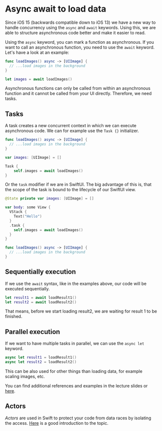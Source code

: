 # Async await to load data

Since iOS 15 (backwards compatible down to iOS 13) we have a new way to handle concurrency using the `async` and `await` keywords. Using this, we are able to structure asynchronous code better and make it easier to read.

Using the `async` keyword, you can mark a function as asynchronous. If you want to call an asynchronous function, you need to use the `await` keyword. Let's have a look at an example:

```Swift
func loadImages() async -> [UIImage] {
  // ...load images in the background
}

let images = await loadImages()
```

Asynchronous functions can only be called from within an asynchronous function and it cannot be called from your UI directly. Therefore, we need tasks.

## Tasks

A task creates a new concurrent context in which we can execute asynchronous code. We can for example use the `Task {}` initializer.

```Swift
func loadImages() async -> [UIImage] {
  // ...load images in the background
}

var images: [UIImage] = []

Task {
    self.images = await loadImages()
}
```

Or the `task` modifier if we are in SwiftUI. The big advantage of this is, that the scope of the task is bound to the lifecycle of our SwiftUI view.

```Swift
@State private var images: [UIImage] = []

var body: some View {
  VStack {
    Text("Hello")
  }
  .task {
    self.images = await loadImages()
  }
}

func loadImages() async -> [UIImage] {
  // ...load images in the background
}
```

## Sequentially execution

If we use the `await` syntax, like in the examples above, our code will be executed sequentially.

```Swift
let result1 = await loadResult1()
let result2 = await loadResult2()
```

That means, before we start loading result2, we are waiting for result 1 to be finished.

## Parallel execution

If we want to have multiple tasks in parallel, we can use the `async let` keyword.

```Swift
async let result1 = loadResult1()
async let result2 = loadResult2()
```

This can be also used for other things than loading data, for example scaling images, etc.

You can find additional references and examples in the lecture slides or [here](https://www.hackingwithswift.com/swift/5.5/async-let-bindings).

## Actors

_Actors_ are used in Swift to protect your code from data races by isolating the access. [Here](https://www.hackingwithswift.com/quick-start/concurrency/what-is-an-actor-and-why-does-swift-have-them) is a good introduction to the topic.
